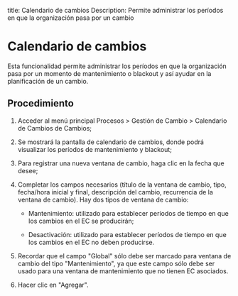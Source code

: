 title: Calendario de cambios
Description: Permite administrar los períodos en que la organización pasa por un cambio
# Calendario de cambios

Esta funcionalidad permite administrar los períodos en que la organización pasa por un momento de mantenimiento o blackout y así ayudar en la planificación de un cambio.

Procedimiento
------------

1.  Acceder al menú principal Procesos \>
    Gestión de Cambio \> Calendario de Cambios de Cambios;

2.  Se mostrará la pantalla de calendario de cambios, donde podrá visualizar los períodos de mantenimiento y blackout;

3.  Para registrar una nueva ventana de cambio, haga clic en la fecha que desee;

4.  Completar los campos necesarios (título de la ventana de cambio, tipo, fecha/hora inicial y final, descripción del cambio, recurrencia     de la ventana de cambio). Hay dos tipos de ventana de cambio:

    -   Mantenimiento: utilizado para establecer períodos de tiempo en que los cambios en el EC se producirán;

    -   Desactivación: utilizado para establecer períodos de tiempo en que los cambios en el EC no deben producirse.

5.  Recordar que el campo "Global" sólo debe ser marcado para ventana de cambio del tipo "Mantenimiento", ya que este campo sólo debe ser     usado para una ventana de mantenimiento que no tienen EC asociados.

6.  Hacer clic en "Agregar".

<!-- !!! tip "About"

    <b>Product/Version:</b> CITSmart | 8.00 &nbsp;&nbsp;
    <b>Updated:</b>02/01/2021 – Larissa Lourenço

